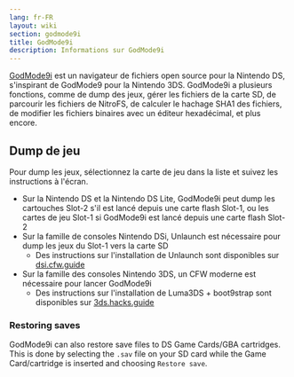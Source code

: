 ```yaml
---
lang: fr-FR
layout: wiki
section: godmode9i
title: GodMode9i
description: Informations sur GodMode9i
---
```


[GodMode9i](https://github.com/DS-Homebrew/GodMode9i/) est un navigateur de fichiers open source pour la Nintendo DS, s'inspirant de GodMode9 pour la Nintendo 3DS. GodMode9i a plusieurs fonctions, comme de dump des jeux, gérer les fichiers de la carte SD, de parcourir les fichiers de NitroFS, de calculer le hachage SHA1 des fichiers, de modifier les fichiers binaires avec un éditeur hexadécimal, et plus encore.

## Dump de jeu

Pour dump les jeux, sélectionnez la carte de jeu dans la liste et suivez les instructions à l'écran.
- Sur la Nintendo DS et la Nintendo DS Lite, GodMode9i peut dump les cartouches Slot-2 s'il est lancé depuis une carte flash Slot-1, ou les cartes de jeu Slot-1 si GodMode9i est lancé depuis une carte flash Slot-2
- Sur la famille de consoles Nintendo DSi, Unlaunch est nécessaire pour dump les jeux du Slot-1 vers la carte SD
   - Des instructions sur l'installation de Unlaunch sont disponibles sur [dsi.cfw.guide](https://dsi.cfw.guide/)
- Sur la famille des consoles Nintendo 3DS, un CFW moderne est nécessaire pour lancer GodMode9i
   - Des instructions sur l'installation de Luma3DS + boot9strap sont disponibles sur [3ds.hacks.guide](https://3ds.hacks.guide/)

### Restoring saves
GodMode9i can also restore save files to DS Game Cards/GBA cartridges. This is done by selecting the `.sav` file on your SD card while the Game Card/cartridge is inserted and choosing `Restore save`.
